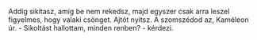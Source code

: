 Addig sikítasz, amíg be nem rekedsz, majd egyszer csak arra leszel figyelmes, hogy valaki csönget. Ajtót nyitsz. A szomszédod az, Kaméleon úr.
\- Sikoltást hallottam, minden renben? - kérdezi.